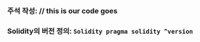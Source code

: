 ### 주석 작성: // this is our code goes   
### Solidity의 버전 정의: ``` Solidity pragma solidity ^version ```

